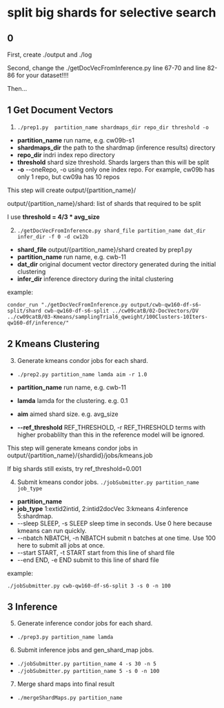 split big shards for selective search
===

0 
---
First, create ./output and ./log

Second, change the ./getDocVecFromInference.py line 67-70 and line 82-86 for your dataset!!!!

Then...

1 Get Document Vectors
---
1. `./prep1.py  partition_name shardmaps_dir repo_dir threshold -o` 

  - **partition_name**    run name, e.g. cw09b-s1
  - **shardmaps_dir**     the path to the shardmap (inference results) directory
  - **repo_dir**          indri index repo directory
  - **threshold**         shard size threshold. Shards largers than this will be split
  - **-o** 	--oneRepo, -o     using only one index repo. For example, cw09b has only 1 repo, but cw09a has 10 repos
 
   This step will create output/{partition_name}/ 
  
   output/{partition_name}/shard: list of shards that required to be split
   
   I use **threshold = 4/3 * avg_size**

2. `./getDocVecFromInference.py shard_file partition_name dat_dir infer_dir -f 0 -d cw12b`
  
  - **shard_file**            output/{partition_name}/shard created by prep1.py
  - **partition_name**        run name, e.g. cwb-11
  - **dat_dir**               original document vector directory generated during the initial clustering
  - **infer_dir**             inference directory during the inital clustering

   example:
   ```
   condor_run "./getDocVecFromInference.py output/cwb-qw160-df-s6-split/shard cwb-qw160-df-s6-split ../cw09catB/02-DocVectors/DV ../cw09catB/03-Kmeans/samplingTrial6_qweight/100Clusters-10Iters-qw160-df/inference/"
   ```
 
2 Kmeans Clustering
---

3. Generate kmeans condor jobs for each shard. 
  - `./prep2.py partition_name lamda aim -r 1.0`
  
  - **partition_name**        run name, e.g. cwb-11
  - **lamda**                 lamda for the clustering. e.g. 0.1
  - **aim**                   aimed shard size. e.g. avg_size
  - **--ref_threshold** REF_THRESHOLD, -r REF_THRESHOLD terms with higher probablilty than this in the reference model will be ignored.
  
  This step will generate kmeans condor jobs in output/{partition_name}/{shardid}/jobs/kmeans.job
  
  If big shards still exists, try ref_threshold=0.001

4. Submit kmeans condor jobs. `./jobSubmitter.py partition_name job_type`
  - **partition_name**
  - **job_type**              1:extid2intid, 2:intid2docVec 3:kmeans 4:inference 5:shardmap. 
  - --sleep SLEEP, -s SLEEP sleep time in seconds. Use 0 here because kmeans can run quickly.
  - --nbatch NBATCH, -n NBATCH submit n batches at one time. Use 100 here to submit all jobs at once.
  - --start START, -t START start from this line of shard file
  - --end END, -e END     submit to this line of shard file
  
  example:
  ```
  ./jobSubmitter.py cwb-qw160-df-s6-split 3 -s 0 -n 100 
  ```

3 Inference
---
5.  Generate inference condor jobs for each shard.
   - `./prep3.py partition_name lamda`

6. Submit inference jobs and gen_shard_map jobs.
  - `./jobSubmitter.py partition_name 4 -s 30 -n 5`
  - `./jobSubmitter.py partition_name 5 -s 0 -n 100`
  
7. Merge shard maps into final result
  - `./mergeShardMaps.py partition_name`
  
  
